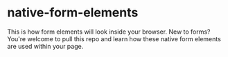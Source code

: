 # native-form-elements
This is how form elements will look inside your browser. New to forms? You're welcome to pull this repo and learn how these native form elements are used within your page.
